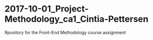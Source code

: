 # 2017-10-01_Project-Methodology_ca1_Cintia-Pettersen
Rpository for the Front-End Methodology course assignment
